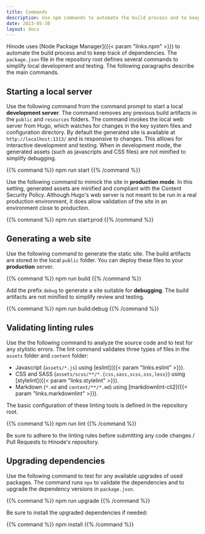 ```yaml
---
title: Commands
description: Use npm commands to automate the build process and to keep track of dependencies.
date: 2023-05-30
layout: docs
---
```


Hinode uses [Node Package Manager]({{< param "links.npm" >}}) to automate the build process and to keep track of dependencies. The `package.json` file in the repository root defines several commands to simplify local development and testing. The following paragraphs describe the main commands.

## Starting a local server

Use the following command from the command prompt to start a local **development server**. The command removes any previous build artifacts in the `public` and `resources` folders. The command invokes the local web server from Hugo, which watches for changes in the key system files and configuration directory. By default the generated site is available at `http://localhost:1313/` and is responsive to changes. This alllows for interactive development and testing. When in development mode, the generated assets (such as javascripts and CSS files) are not minified to simplify debugging.

{{% command %}}
npm run start
{{% /command %}}

Use the following command to mimick the site in **production mode**. In this setting, generated assets are minified and compliant with the Content Security Policy. Although Hugo's web server is not meant to be run in a real production environment, it does allow validation of the site in an environment close to production.

{{% command %}}
npm run start:prod
{{% /command %}}

## Generating a web site

Use the following command to generate the static site. The build artifacts are stored in the local `public` folder. You can deploy these files to your **production** server.

{{% command %}}
npm run build
{{% /command %}}

Add the prefix `debug` to generate a site suitable for **debugging**. The build artifacts are not minified to simplify review and testing.

{{% command %}}
npm run build:debug
{{% /command %}}

## Validating linting rules

Use the the following command to analyze the source code and to test for any stylistic errors. The lint command validates three types of files in the `assets` folder and `content` folder:

* Javascript (`assets/*.js`) using [eslint]({{< param "links.eslint" >}}).
* CSS and SASS (`assets/scss/**/*.{css,sass,scss,sss,less}`) using [stylelint]({{< param "links.stylelint" >}}).
* Markdown (`*.md` and `content/**/*.md`) using [markdownlint-cli2]({{< param "links.markdownlint" >}}).

The basic configuration of these linting tools is defined in the repository root.

{{% command %}}
npm run lint
{{% /command %}}

Be sure to adhere to the linting rules before submitting any code changes / Pull Requests to Hinode's repository.

## Upgrading dependencies

Use the following command to test for any available upgrades of used packages. The command runs `npx` to validate the dependencies and to upgrade the dependency versions in `package.json`.

{{% command %}}
npm run upgrade
{{% /command %}}

Be sure to install the upgraded dependencies if needed:

{{% command %}}
npm install
{{% /command %}}
